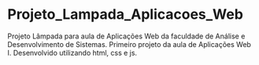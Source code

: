 # Projeto_Lampada_Aplicacoes_Web
Projeto Lâmpada para aula de Aplicações Web da faculdade de Análise e Desenvolvimento de Sistemas.
Primeiro projeto da aula de Aplicações Web I.
Desenvolvido utilizando html, css e js.
